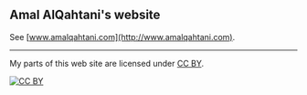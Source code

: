 ## Amal AlQahtani's website

See [www.amalqahtani.com](http://www.amalqahtani.com).

---

My parts of this web site are licensed under
[CC BY](http://creativecommons.org/licenses/by/3.0/).

[![CC BY](http://i.creativecommons.org/l/by/3.0/88x31.png)](http://creativecommons.org/licenses/by/3.0/)
